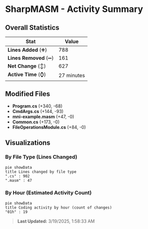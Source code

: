 # SharpMASM - Activity Summary 

## Overall Statistics

| Stat                   | Value                                                             |
| ---------------------- | ----------------------------------------------------------------- |
| **Lines Added** (➕)   | 788                                          |
| **Lines Removed** (➖) | 161                                        |
| **Net Change** (↕)    | 627                |
| **Active Time** (⌚)   | 27 minutes |


## Modified Files
- **Program.cs** (+340, -68)
- **CmdArgs.cs** (+144, -93)
- **mni-example.masm** (+47, -0)
- **Common.cs** (+173, -0)
- **FileOperationsModule.cs** (+84, -0)

## Visualizations

### By File Type (Lines Changed)

```mermaid
pie showData
title Lines changed by file type
".cs" : 902
".masm" : 47
```

### By Hour (Estimated Activity Count)

```mermaid
pie showData
title Coding activity by hour (count of changes)
"01h" : 19
```


> **Last Updated:** 3/19/2025, 1:58:33 AM